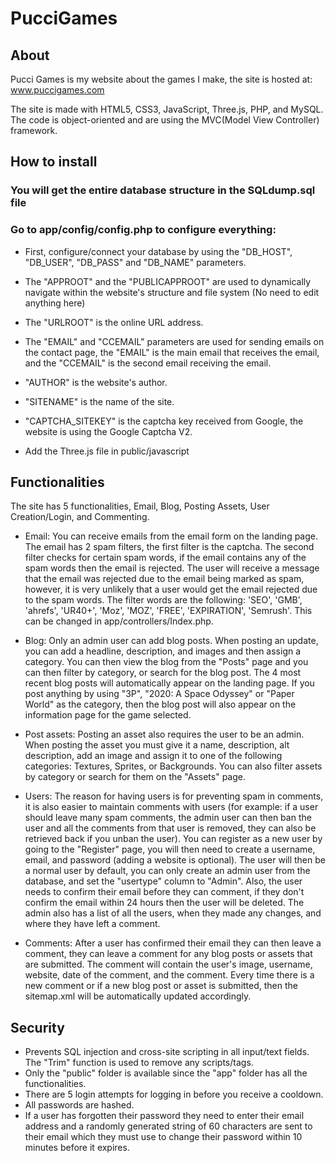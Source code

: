 # PucciGames

## About

Pucci Games is my website about the games I make, the site is hosted at: www.puccigames.com

The site is made with HTML5, CSS3, JavaScript, Three.js, PHP, and MySQL. The code is object-oriented and are using the MVC(Model View Controller) framework.

## How to install

 ### You will get the entire database structure in the SQLdump.sql file
 ### Go to app/config/config.php to configure everything:
  - First, configure/connect your database by using the "DB_HOST", "DB_USER", "DB_PASS" and "DB_NAME" parameters.
  - The "APPROOT" and the "PUBLICAPPROOT" are used to dynamically navigate within the website's structure and file system (No need to edit anything here)
  - The "URLROOT" is the online URL address.
  - The "EMAIL" and "CCEMAIL" parameters are used for sending emails on the contact page, the "EMAIL" is the main email that receives the email, and the "CCEMAIL" is the second email receiving the email.
  - "AUTHOR" is the website's author.
  - "SITENAME" is the name of the site.
  - "CAPTCHA_SITEKEY" is the captcha key received from Google, the website is using the Google Captcha V2.

  - Add the Three.js file in public/javascript

## Functionalities

The site has 5 functionalities, Email, Blog, Posting Assets, User Creation/Login, and Commenting.
 - Email: You can receive emails from the email form on the landing page.
 The email has 2 spam filters, the first filter is the captcha. The second filter checks for certain spam words, if the email contains any of the spam words then the email is rejected. The user will receive a message that the email was rejected due to the email being marked as spam, however, it is very unlikely that a user would get the email rejected due to the spam words. The filter words are the following: 'SEO', 'GMB', 'ahrefs', 'UR40+', 'Moz', 'MOZ', 'FREE', 'EXPIRATION', 'Semrush'. This can be changed in app/controllers/Index.php.
 
 - Blog: Only an admin user can add blog posts. When posting an update, you can add a headline, description, and images and then assign a category. You can then view the blog from the "Posts" page and you can then filter by category, or search for the blog post. The 4 most recent blog posts will automatically appear on the landing page. If you post anything by using "3P", "2020: A Space Odyssey" or "Paper World" as the category, then the blog post will also appear on the information page for the game selected.
 
 - Post assets: Posting an asset also requires the user to be an admin. When posting the asset you must give it a name, description, alt description, add an image and assign it to one of the following categories: Textures, Sprites, or Backgrounds. You can also filter assets by category or search for them on the "Assets" page.
 
 - Users: The reason for having users is for preventing spam in comments, it is also easier to maintain comments with users (for example: if a user should leave many spam comments, the admin user can then ban the user and all the comments from that user is removed, they can also be retrieved back if you unban the user). You can register as a new user by going to the "Register" page, you will then need to create a username, email, and password (adding a website is optional). The user will then be a normal user by default, you can only create an admin user from the database, and set the "usertype" column to "Admin". Also, the user needs to confirm their email before they can comment, if they don't confirm the email within 24 hours then the user will be deleted. The admin also has a list of all the users, when they made any changes, and where they have left a comment.

 - Comments: After a user has confirmed their email they can then leave a comment, they can leave a comment for any blog posts or assets that are submitted. The comment will contain the user's image, username, website, date of the comment, and the comment. Every time there is a new comment or if a new blog post or asset is submitted, then the sitemap.xml will be automatically updated accordingly.

## Security

- Prevents SQL injection and cross-site scripting in all input/text fields. The "Trim" function is used to remove any scripts/tags.
- Only the "public" folder is available since the "app" folder has all the functionalities.
- There are 5 login attempts for logging in before you receive a cooldown.
- All passwords are hashed.
- If a user has forgotten their password they need to enter their email address and a randomly generated string of 60 characters are sent to their email which they must use to change their password within 10 minutes before it expires.

